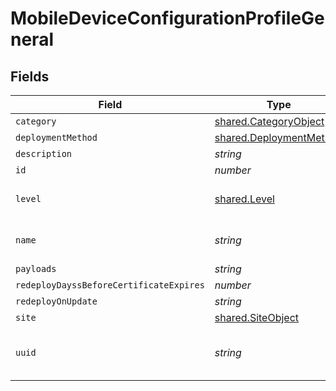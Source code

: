 # MobileDeviceConfigurationProfileGeneral


## Fields

| Field                                                              | Type                                                               | Required                                                           | Description                                                        | Example                                                            |
| ------------------------------------------------------------------ | ------------------------------------------------------------------ | ------------------------------------------------------------------ | ------------------------------------------------------------------ | ------------------------------------------------------------------ |
| `category`                                                         | [shared.CategoryObject](../../models/shared/categoryobject.md)     | :heavy_minus_sign:                                                 | N/A                                                                |                                                                    |
| `deploymentMethod`                                                 | [shared.DeploymentMethod](../../models/shared/deploymentmethod.md) | :heavy_minus_sign:                                                 | N/A                                                                |                                                                    |
| `description`                                                      | *string*                                                           | :heavy_minus_sign:                                                 | N/A                                                                |                                                                    |
| `id`                                                               | *number*                                                           | :heavy_minus_sign:                                                 | N/A                                                                | 1                                                                  |
| `level`                                                            | [shared.Level](../../models/shared/level.md)                       | :heavy_minus_sign:                                                 | Level of the configuration profile                                 |                                                                    |
| `name`                                                             | *string*                                                           | :heavy_check_mark:                                                 | Name of the configuration profile                                  | Corporate Wireless                                                 |
| `payloads`                                                         | *string*                                                           | :heavy_minus_sign:                                                 | N/A                                                                |                                                                    |
| `redeployDayssBeforeCertificateExpires`                            | *number*                                                           | :heavy_minus_sign:                                                 | N/A                                                                |                                                                    |
| `redeployOnUpdate`                                                 | *string*                                                           | :heavy_minus_sign:                                                 | N/A                                                                | Newly Assigned                                                     |
| `site`                                                             | [shared.SiteObject](../../models/shared/siteobject.md)             | :heavy_minus_sign:                                                 | N/A                                                                |                                                                    |
| `uuid`                                                             | *string*                                                           | :heavy_minus_sign:                                                 | N/A                                                                | 55900BDC-347C-58B1-D249-F32244B11D30                               |